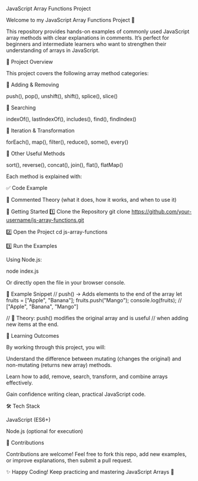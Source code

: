 JavaScript Array Functions Project

Welcome to my JavaScript Array Functions Project 👋

This repository provides hands-on examples of commonly used JavaScript array methods with clear explanations in comments.
It’s perfect for beginners and intermediate learners who want to strengthen their understanding of arrays in JavaScript.

📂 Project Overview

This project covers the following array method categories:

🔹 Adding & Removing

push(), pop(), unshift(), shift(), splice(), slice()

🔹 Searching

indexOf(), lastIndexOf(), includes(), find(), findIndex()

🔹 Iteration & Transformation

forEach(), map(), filter(), reduce(), some(), every()

🔹 Other Useful Methods

sort(), reverse(), concat(), join(), flat(), flatMap()

Each method is explained with:

✅ Code Example

📖 Commented Theory (what it does, how it works, and when to use it)

🚀 Getting Started
1️⃣ Clone the Repository
git clone https://github.com/your-username/js-array-functions.git

2️⃣ Open the Project
cd js-array-functions

3️⃣ Run the Examples

Using Node.js:

node index.js


Or directly open the file in your browser console.

📖 Example Snippet
// push() → Adds elements to the end of the array
let fruits = ["Apple", "Banana"];
fruits.push("Mango");
console.log(fruits); // ["Apple", "Banana", "Mango"]

// 📘 Theory: push() modifies the original array and is useful
// when adding new items at the end.

🎯 Learning Outcomes

By working through this project, you will:

Understand the difference between mutating (changes the original) and non-mutating (returns new array) methods.

Learn how to add, remove, search, transform, and combine arrays effectively.

Gain confidence writing clean, practical JavaScript code.

🛠️ Tech Stack

JavaScript (ES6+)

Node.js (optional for execution)

🤝 Contributions

Contributions are welcome!
Feel free to fork this repo, add new examples, or improve explanations, then submit a pull request.

✨ Happy Coding! Keep practicing and mastering JavaScript Arrays 🚀